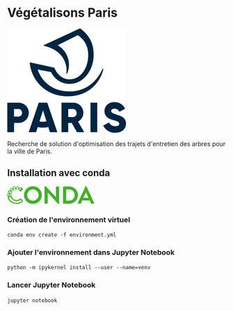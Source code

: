 # Végétalisons Paris

![Ville de Paris](data/image/logo.png)

Recherche de solution d'optimisation des trajets d'entretien des arbres pour la ville de Paris.

## Installation avec conda

![Conda](data/image/conda.png)

### Création de l'environnement virtuel

    conda env create -f environment.yml

### Ajouter l'environnement dans Jupyter Notebook

    python -m ipykernel install --user --name=venv

### Lancer Jupyter Notebook

    jupyter notebook
